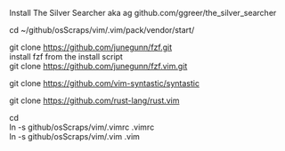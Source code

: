 Install The Silver Searcher aka ag
github.com/ggreer/the_silver_searcher

cd ~/github/osScraps/vim/.vim/pack/vendor/start/    

git clone https://github.com/junegunn/fzf.git    
install fzf from the install script   
git clone https://github.com/junegunn/fzf.vim.git    

git clone https://github.com/vim-syntastic/syntastic

git clone https://github.com/rust-lang/rust.vim     


cd    
ln -s github/osScraps/vim/.vimrc .vimrc    
ln -s github/osScraps/vim/.vim .vim    

